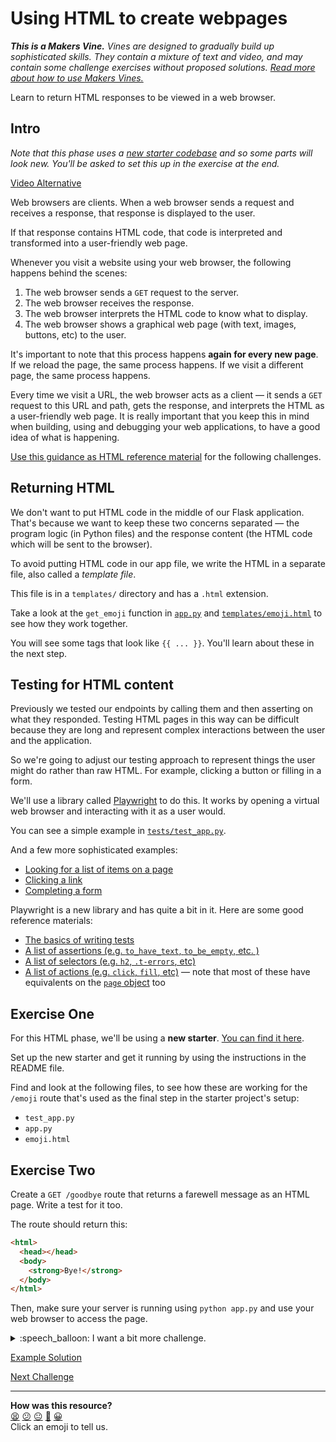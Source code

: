 # Using HTML to create webpages

_**This is a Makers Vine.** Vines are designed to gradually build up
sophisticated skills. They contain a mixture of text and video, and may contain
some challenge exercises without proposed solutions. [Read more about how to use
Makers
Vines.](https://github.com/makersacademy/course/blob/main/labels/vines.md)_

Learn to return HTML responses to be viewed in a web browser.

<!-- OMITTED -->

## Intro

_Note that this phase uses a [new starter
codebase](https://github.com/makersacademy/web-applications-in-python-project-starter-html)
and so some parts will look new. You'll be asked to set this up in the exercise
at the end._

[Video Alternative](https://www.youtube.com/watch?v=hiQtX-3G_f0&t=0s)

Web browsers are clients. When a web browser sends a request and receives a
response, that response is displayed to the user.

If that response contains HTML code, that code is interpreted and transformed
into a user-friendly web page.

Whenever you visit a website using your web browser, the following happens
behind the scenes:

1. The web browser sends a `GET` request to the server.
2. The web browser receives the response.
3. The web browser interprets the HTML code to know what to display.
4. The web browser shows a graphical web page (with text, images, buttons, etc)
   to the user.

It's important to note that this process happens **again for every new page**.
If we reload the page, the same process happens. If we visit a different page,
the same process happens.

Every time we visit a URL, the web browser acts as a client — it sends a `GET`
request to this URL and path, gets the response, and interprets the HTML as a
user-friendly web page. It is really important that you keep this in mind when
building, using and debugging your web applications, to have a good idea of what
is happening.

[Use this guidance as HTML reference material](../pills/just_enough_html.md)
for the following challenges.

## Returning HTML

We don't want to put HTML code in the middle of our Flask application. That's
because we want to keep these two concerns separated — the program logic (in
Python files) and the response content (the HTML code which will be sent to the
browser).

To avoid putting HTML code in our app file, we write the HTML in a separate
file, also called a _template file_.

This file is in a `templates/` directory and has a `.html` extension.

Take a look at the `get_emoji` function in
[`app.py`](https://github.com/makersacademy/web-applications-in-python-project-starter-html/blob/main/app.py#L12-L21)
and
[`templates/emoji.html`](https://github.com/makersacademy/web-applications-in-python-project-starter-html/blob/main/templates/emoji.html)
to see how they work together.

You will see some tags that look like `{{ ... }}`. You'll learn about these in
the next step.

## Testing for HTML content

Previously we tested our endpoints by calling them and then asserting on what
they responded. Testing HTML pages in this way can be difficult because they are
long and represent complex interactions between the user and the application.

So we're going to adjust our testing approach to represent things the user might
do rather than raw HTML. For example, clicking a button or filling in a form.

We'll use a library called [Playwright](https://playwright.dev) to do this. It
works by opening a virtual web browser and interacting with it as a user would.

You can see a simple example in
[`tests/test_app.py`](https://github.com/makersacademy/web-applications-in-python-project-starter-html/blob/main/tests/test_app.py#L7-L18).

And a few more sophisticated examples:

* [Looking for a list of items on a page](https://github.com/makersacademy/web-applications-in-python-project-starter-html/blob/main/tests/test_example_routes.py#L6-L23)
* [Clicking a link](https://github.com/makersacademy/web-applications-in-python-project-starter-html/blob/main/tests/test_example_routes.py#L29-L49)
* [Completing a form](https://github.com/makersacademy/web-applications-in-python-project-starter-html/blob/main/tests/test_example_routes.py#L56-L79)

Playwright is a new library and has quite a bit in it. Here are some good
reference materials:

* [The basics of writing
  tests](https://playwright.dev/python/docs/writing-tests)
* [A list of assertions (e.g. `to_have_text`, `to_be_empty`, etc.
  )](https://playwright.dev/python/docs/test-assertions)
* [A list of selectors (e.g. `h2`, `.t-errors`,
  etc)](https://playwright.dev/python/docs/selectors)
* [A list of actions (e.g. `click`, `fill`,
  etc)](https://playwright.dev/python/docs/input) — note that most of these have
  equivalents on the [`page`
  object](https://playwright.dev/python/docs/api/class-page) too

## Exercise One

For this HTML phase, we'll be using a **new starter**. [You can find it
here](https://github.com/makersacademy/web-applications-in-python-project-starter-html).

Set up the new starter and get it running by using the instructions in the
README file.

Find and look at the following files, to see how these are working for the
`/emoji` route that's used as the final step in the starter project's setup:

* `test_app.py`
* `app.py`
* `emoji.html`

## Exercise Two

Create a `GET /goodbye` route that returns a farewell message as an HTML page.
Write a test for it too.

The route should return this:

```html
<html>
  <head></head>
  <body>
    <strong>Bye!</strong>
  </body>
</html>
```

Then, make sure your server is running using `python app.py` and use your
web browser to access the page.

<details>
  <summary>:speech_balloon: I want a bit more challenge.</summary>

  ---

  The above HTML document is invalid in three separate ways.
  
  Find out what they are and fix them.

  You might start by looking for an HTML validator online.

  ---

</details>

[Example Solution](https://www.youtube.com/watch?v=hiQtX-3G_f0&t=1080s)


[Next Challenge](02_using_templates_dynamic_page.md)

<!-- BEGIN GENERATED SECTION DO NOT EDIT -->

---

**How was this resource?**  
[😫](https://airtable.com/shrUJ3t7KLMqVRFKR?prefill_Repository=makersacademy%2Fweb-applications-in-python&prefill_File=html_challenges%2F01_page_structure.md&prefill_Sentiment=😫) [😕](https://airtable.com/shrUJ3t7KLMqVRFKR?prefill_Repository=makersacademy%2Fweb-applications-in-python&prefill_File=html_challenges%2F01_page_structure.md&prefill_Sentiment=😕) [😐](https://airtable.com/shrUJ3t7KLMqVRFKR?prefill_Repository=makersacademy%2Fweb-applications-in-python&prefill_File=html_challenges%2F01_page_structure.md&prefill_Sentiment=😐) [🙂](https://airtable.com/shrUJ3t7KLMqVRFKR?prefill_Repository=makersacademy%2Fweb-applications-in-python&prefill_File=html_challenges%2F01_page_structure.md&prefill_Sentiment=🙂) [😀](https://airtable.com/shrUJ3t7KLMqVRFKR?prefill_Repository=makersacademy%2Fweb-applications-in-python&prefill_File=html_challenges%2F01_page_structure.md&prefill_Sentiment=😀)  
Click an emoji to tell us.

<!-- END GENERATED SECTION DO NOT EDIT -->
